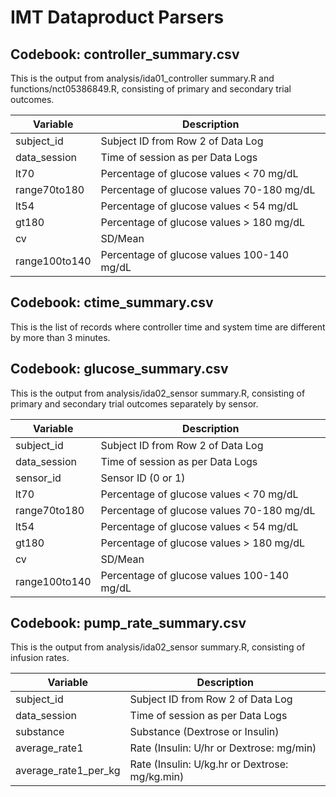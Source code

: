 # IMT Dataproduct Parsers

## Codebook: controller_summary.csv
This is the output from analysis/ida01_controller summary.R and functions/nct05386849.R, consisting of primary and secondary trial outcomes.   


| Variable      | Description |
| ----------- | ----------- |
| subject_id   | Subject ID from Row 2 of Data Log    |
| data_session      | Time of session as per Data Logs |
|  lt70  | Percentage of glucose values < 70 mg/dL  |
|  range70to180  | Percentage of glucose values 70-180 mg/dL  |
|  lt54  | Percentage of glucose values < 54 mg/dL  |
|  gt180  | Percentage of glucose values > 180 mg/dL  |
|  cv  | SD/Mean  |
|  range100to140  | Percentage of glucose values 100-140 mg/dL  |

## Codebook: ctime_summary.csv
This is the list of records where controller time and system time are different by more than 3 minutes.   

## Codebook: glucose_summary.csv
This is the output from analysis/ida02_sensor summary.R, consisting of primary and secondary trial outcomes separately by sensor.   

| Variable      | Description |
| ----------- | ----------- |
| subject_id   | Subject ID from Row 2 of Data Log    |
| data_session      | Time of session as per Data Logs |
| sensor_id   | Sensor ID (0 or 1)   |
|  lt70  | Percentage of glucose values < 70 mg/dL  |
|  range70to180  | Percentage of glucose values 70-180 mg/dL  |
|  lt54  | Percentage of glucose values < 54 mg/dL  |
|  gt180  | Percentage of glucose values > 180 mg/dL  |
|  cv  | SD/Mean  |
|  range100to140  | Percentage of glucose values 100-140 mg/dL  |

## Codebook: pump_rate_summary.csv
This is the output from analysis/ida02_sensor summary.R, consisting of infusion rates.      

| Variable      | Description |
| ----------- | ----------- |
| subject_id   | Subject ID from Row 2 of Data Log    |
| data_session      | Time of session as per Data Logs |
| substance   | Substance (Dextrose or Insulin)   |
| average_rate1   | Rate (Insulin: U/hr or Dextrose: mg/min)   |
| average_rate1_per_kg   | Rate (Insulin: U/kg.hr or Dextrose: mg/kg.min)   |

